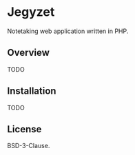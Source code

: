 # Jegyzet

Notetaking web application written in PHP.

## Overview

TODO

## Installation

TODO

## License

BSD-3-Clause.
